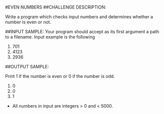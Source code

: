 #EVEN NUMBERS
##CHALLENGE DESCRIPTION:

Write a program which checks input numbers and determines whether a number is even or not.

##INPUT SAMPLE:
Your program should accept as its first argument a path to a filename. Input example is the following

1. 701
2. 4123
3. 2936

##OUTPUT SAMPLE:

Print 1 if the number is even or 0 if the number is odd.


1. 0
2. 0
3. 1



* All numbers in input are integers > 0 and < 5000.
